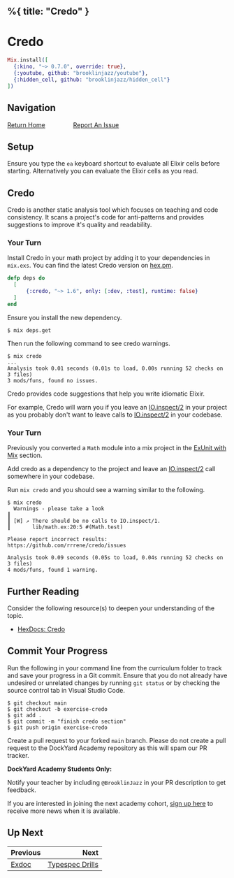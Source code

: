 %{
  title: "Credo"
}
---
# Credo

```elixir
Mix.install([
  {:kino, "~> 0.7.0", override: true},
  {:youtube, github: "brooklinjazz/youtube"},
  {:hidden_cell, github: "brooklinjazz/hidden_cell"}
])
```

## Navigation

[Return Home](../start.livemd)<span style="padding: 0 30px"></span>
[Report An Issue](https://github.com/DockYard-Academy/beta_curriculum/issues/new?assignees=&labels=&template=issue.md&title=)

## Setup

Ensure you type the `ea` keyboard shortcut to evaluate all Elixir cells before starting. Alternatively you can evaluate the Elixir cells as you read.

## Credo

Credo is another static analysis tool which focuses on teaching and code consistency.
It scans a project's code for anti-patterns and provides suggestions to improve it's quality and readability.

### Your Turn

Install Credo in your math project by adding it to your dependencies in `mix.exs`.
You can find the latest Credo version on [hex.pm](https://hex.pm/packages/credo).

<!-- livebook:{"force_markdown":true} -->

```elixir
defp deps do
  [
      {:credo, "~> 1.6", only: [:dev, :test], runtime: false}
  ]
end
```

Ensure you install the new dependency.

```
$ mix deps.get
```

Then run the following command to see credo warnings.

```
$ mix credo
...
Analysis took 0.01 seconds (0.01s to load, 0.00s running 52 checks on 3 files)
3 mods/funs, found no issues.
```

Credo provides code suggestions that help you write idiomatic Elixir.

For example, Credo will warn you if you leave an [IO.inspect/2](https://hexdocs.pm/elixir/IO.html#inspect/2) in your project as you probably don't want to leave calls to [IO.inspect/2](https://hexdocs.pm/elixir/IO.html#inspect/2) in your codebase.

<!-- livebook:{"break_markdown":true} -->

### Your Turn

Previously you converted a `Math` module into a mix project in the [ExUnit with Mix](./exunit_with_mix.livemd) section.

Add credo as a dependency to the project and leave an [IO.inspect/2](https://hexdocs.pm/elixir/IO.html#inspect/2) call somewhere in your codebase.

Run `mix credo` and you should see a warning similar to the following.

```
$ mix credo
  Warnings - please take a look
┃
┃ [W] ↗ There should be no calls to IO.inspect/1.
┃       lib/math.ex:20:5 #(Math.test)

Please report incorrect results: https://github.com/rrrene/credo/issues

Analysis took 0.09 seconds (0.05s to load, 0.04s running 52 checks on 3 files)
4 mods/funs, found 1 warning.
```

## Further Reading

Consider the following resource(s) to deepen your understanding of the topic.

* [HexDocs: Credo](https://hexdocs.pm/credo/overview.html)

## Commit Your Progress

Run the following in your command line from the curriculum folder to track and save your progress in a Git commit.
Ensure that you do not already have undesired or unrelated changes by running `git status` or by checking the source control tab in Visual Studio Code.

```
$ git checkout main
$ git checkout -b exercise-credo
$ git add .
$ git commit -m "finish credo section"
$ git push origin exercise-credo
```

Create a pull request to your forked `main` branch. Please do not create a pull request to the DockYard Academy repository as this will spam our PR tracker.

**DockYard Academy Students Only:**

Notify your teacher by including `@BrooklinJazz` in your PR description to get feedback.

If you are interested in joining the next academy cohort, [sign up here](https://academy.dockyard.com/) to receive more news when it is available.

## Up Next

| Previous                         | Next                                                   |
| -------------------------------- | -----------------------------------------------------: |
| [Exdoc](../reading/exdoc.livemd) | [Typespec Drills](../exercises/typespec_drills.livemd) |


